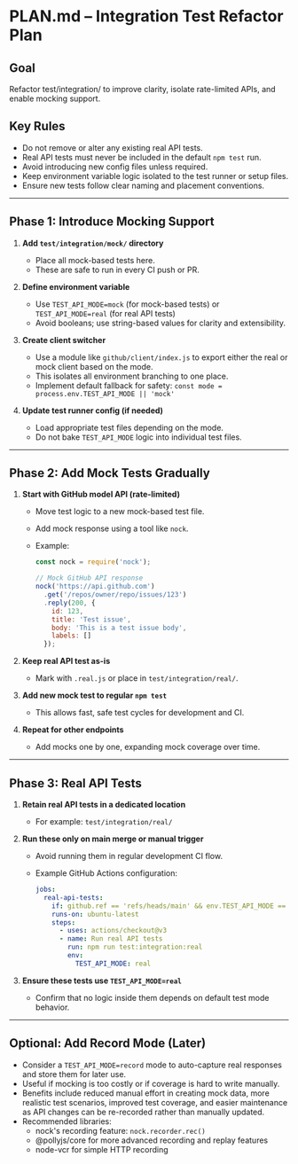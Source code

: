 # PLAN.md – Integration Test Refactor Plan

## Goal

Refactor test/integration/ to improve clarity, isolate rate-limited APIs, and enable mocking support.

## Key Rules

- Do not remove or alter any existing real API tests.
- Real API tests must never be included in the default `npm test` run.
- Avoid introducing new config files unless required.
- Keep environment variable logic isolated to the test runner or setup files.
- Ensure new tests follow clear naming and placement conventions.

---

## Phase 1: Introduce Mocking Support

1. **Add `test/integration/mock/` directory**
   - Place all mock-based tests here.
   - These are safe to run in every CI push or PR.

2. **Define environment variable**
   - Use `TEST_API_MODE=mock` (for mock-based tests) or `TEST_API_MODE=real` (for real API tests)
   - Avoid booleans; use string-based values for clarity and extensibility.

3. **Create client switcher**
   - Use a module like `github/client/index.js` to export either the real or mock client based on the mode.
   - This isolates all environment branching to one place.
   - Implement default fallback for safety: `const mode = process.env.TEST_API_MODE || 'mock'`

4. **Update test runner config (if needed)**
   - Load appropriate test files depending on the mode.
   - Do not bake `TEST_API_MODE` logic into individual test files.

---

## Phase 2: Add Mock Tests Gradually

1. **Start with GitHub model API (rate-limited)**
   - Move test logic to a new mock-based test file.
   - Add mock response using a tool like `nock`.
   - Example:

     ```javascript
     const nock = require('nock');
     
     // Mock GitHub API response
     nock('https://api.github.com')
       .get('/repos/owner/repo/issues/123')
       .reply(200, {
         id: 123,
         title: 'Test issue',
         body: 'This is a test issue body',
         labels: []
       });
     ```

2. **Keep real API test as-is**
   - Mark with `.real.js` or place in `test/integration/real/`.

3. **Add new mock test to regular `npm test`**
   - This allows fast, safe test cycles for development and CI.

4. **Repeat for other endpoints**
   - Add mocks one by one, expanding mock coverage over time.

---

## Phase 3: Real API Tests

1. **Retain real API tests in a dedicated location**
   - For example: `test/integration/real/`

2. **Run these only on main merge or manual trigger**
   - Avoid running them in regular development CI flow.
   - Example GitHub Actions configuration:
     
     ```yaml
     jobs:
       real-api-tests:
         if: github.ref == 'refs/heads/main' && env.TEST_API_MODE == 'real'
         runs-on: ubuntu-latest
         steps:
           - uses: actions/checkout@v3
           - name: Run real API tests
             run: npm run test:integration:real
             env:
               TEST_API_MODE: real
     ```

3. **Ensure these tests use `TEST_API_MODE=real`**
   - Confirm that no logic inside them depends on default test mode behavior.

---

## Optional: Add Record Mode (Later)

- Consider a `TEST_API_MODE=record` mode to auto-capture real responses and store them for later use.
- Useful if mocking is too costly or if coverage is hard to write manually.
- Benefits include reduced manual effort in creating mock data, more realistic test scenarios, improved test coverage, and easier maintenance as API changes can be re-recorded rather than manually updated.
- Recommended libraries:
  - nock's recording feature: `nock.recorder.rec()`
  - @pollyjs/core for more advanced recording and replay features
  - node-vcr for simple HTTP recording
